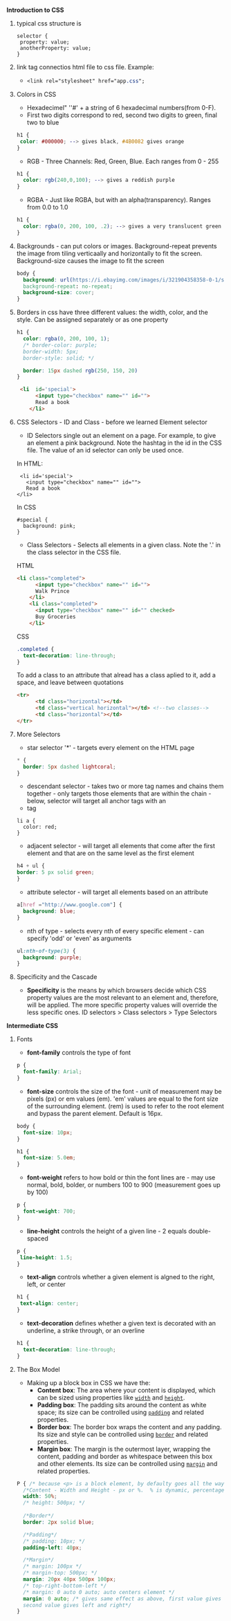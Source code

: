 **Introduction to CSS**

1. typical css structure is 

   ```
   selector {
   	property: value;
   	anotherProperty: value;
   }
   ```

2. link tag connectios html file to css file.  Example:

   - ```css
     <link rel="stylesheet" href="app.css";
     ```

3. Colors in CSS

   - Hexadecimel" ''#' + a string of 6 hexadecimal numbers(from 0-F). 
   - First two digits correspond to red, second two digits to green, final two to blue 

   ```css
   h1 {
   	color: #000000; --> gives black, #4B0082 gives orange
   }
   ```

   - RGB - Three Channels: Red, Green, Blue.  Each ranges from 0 - 255

   ```css
   h1 {
     color: rgb(240,0,100); --> gives a reddish purple
   }
   ```

   - RGBA - Just like RGBA, but with an alpha(transparency).  Ranges from 0.0 to 1.0

   ```css
   h1 {
     color: rgba(0, 200, 100, .2); --> gives a very translucent green
   }
   ```

4. Backgrounds - can put colors or images.  Background-repeat prevents the image from tiling verticaally and horizontally to fit the screen.  Background-size causes the image to fit the screen

   ```css
   body {
     background: url(https://i.ebayimg.com/images/i/321904358358-0-1/s-l1000.jpg) -> woodgrain
     background-repeat: no-repeat;
     background-size: cover;
   }
   ```

5. Borders in css have three different values: the width, color, and the style.  Can be assigned separately or as one property

   ```css
   h1 {
     color: rgba(0, 200, 100, 1);
     /* border-color: purple;
     border-width: 5px;
     border-style: solid; */
   
     border: 15px dashed rgb(250, 150, 20)
   }
   ```

   

   ```html
    <li  id='special'>
         <input type="checkbox" name="" id="">
         Read a book
       </li>
   ```

6. CSS Selectors - ID and Class - before we learned Element selector

   - ID Selectors single out an element on a page.  For example, to give an element a pink background. Note the hashtag in the id in the CSS file. The value of an id selector can only be used once.

   In HTML:

   ```
    <li id='special'>
      <input type="checkbox" name="" id="">
      Read a book
   </li>
   ```

   In CSS

   ```
   #special {
     background: pink;
   }
   ```

   - Class Selectors - Selects all elements in a given class. Note the '.' in the class selector in the CSS file. 

   HTML

   ```html
   <li class="completed">
         <input type="checkbox" name="" id="">
         Walk Prince
       </li>
       <li class="completed">
         <input type="checkbox" name="" id="" checked>
         Buy Groceries
       </li>
   ```

   CSS

   ```css
   .completed {
     text-decoration: line-through;
   }
   ```

   To add a class to an attribute that alread has a class aplied to it, add a space, and leave between quotations

   ```html
   <tr>
         <td class="horizontal"></td>
         <td class="vertical horizontal"></td> <!--two classes-->
         <td class="horizontal"></td>
   </tr>
   ```

   

7. More Selectors

   - star  selector '*' - targets every element on the HTML page

   ```css
   * {
     border: 5px dashed lightcoral;
   }
   ```

   - descendant selector - takes two or more tag names and chains them together - only targets those elements that are within the chain - below, selector will target all anchor tags with an <li> tag

   ```
   li a {
     color: red;
   }
   ```

   - adjacent selector - will target all elements that come after the first element and that are on the same level as the first element

   ```css
   h4 + ul {
   border: 5 px solid green;
   }
   ```

   - attribute selector - will target all elements based on an attribute

   ```css
   a[href ="http://www.google.com"] {
     background: blue;
   }
   ```

   - nth of type - selects every nth of every specific element - can specify 'odd' or  'even' as arguments

   ```css
   ul:nth-of-type(3) {
     background: purple;
   }
   ```

8. Specificity and the Cascade

   - **Specificity** is the means by which browsers decide which CSS property values are the most relevant to an element and, therefore, will be applied.  The more specific property values will override the less specific ones.  ID selectors > Class selectors > Type Selectors

**Intermediate CSS**

1. Fonts

   - **font-family** controls the type of font

   ```css
   p {
     font-family: Arial;
   }
   ```

   - **font-size** controls the size of the font - unit of measurement may be pixels (px) or em values (em).  'em' values are equal to the font size of the surrounding element.  (rem) is used to refer to the root element and bypass the parent element.  Default is 16px.

   ```css
   body {
     font-size: 10px;
   }
   
   h1 {
     font-size: 5.0em;
   }
   ```

   - **font-weight** refers to how bold or thin the font lines are - may use normal, bold, bolder, or numbers 100 to 900 (measurement goes up by 100)

   ```css
   p {
     font-weight: 700;
   }
   ```

   - **line-height** controls the height of a given line - 2 equals double-spaced

   ```css
   p {
   	line-height: 1.5;
   }
   ```

   - **text-align** controls whether a given element is algned to the right, left, or center

   ```css
   h1 {
   	text-align: center;
   }
   ```

   - **text-decoration** defines whether a given text is decorated with an underline, a strike through, or an overline

   ```css
   h1 {
     text-decoration: line-through;
   }
   ```

2. The Box Model

   - Making up a block box in CSS we have the:
     - **Content box**: The area where your content is displayed, which can be sized using properties like [`width`](https://developer.mozilla.org/en-US/docs/Web/CSS/width) and [`height`](https://developer.mozilla.org/en-US/docs/Web/CSS/height).
     - **Padding box**: The padding sits around the content as white space; its size can be controlled using [`padding`](https://developer.mozilla.org/en-US/docs/Web/CSS/padding) and related properties.
     - **Border box**: The border box wraps the content and any padding. Its size and style can be controlled using [`border`](https://developer.mozilla.org/en-US/docs/Web/CSS/border) and related properties.
     - **Margin box**: The margin is the outermost layer, wrapping the content, padding and border as whitespace between this box and other elements. Its size can be controlled using [`margin`](https://developer.mozilla.org/en-US/docs/Web/CSS/margin) and related properties.

   ```css
   P { /* because <p> is a block element, by defaulty goes all the way across the screen*/
     /*Content - Width and Height - px or %.  % is dynamic, percentage of parent element, in this case the <body> element*/
     width: 50%;
     /* height: 500px; */
     
     /*Border*/
     border: 2px solid blue;
   
     /*Padding*/
     /* padding: 10px; */
     padding-left: 40px;
   
     /*Margin*/
     /* margin: 100px */
     /* margin-top: 500px; */
     margin: 20px 40px 500px 100px;
     /* top-right-bottom-left */
     /* margin: 0 auto 0 auto; auto centers element */
     margin: 0 auto; /* gives same effect as above, first value gives top and bottom, 
     second value gives left and right*/
   }
   ```

   